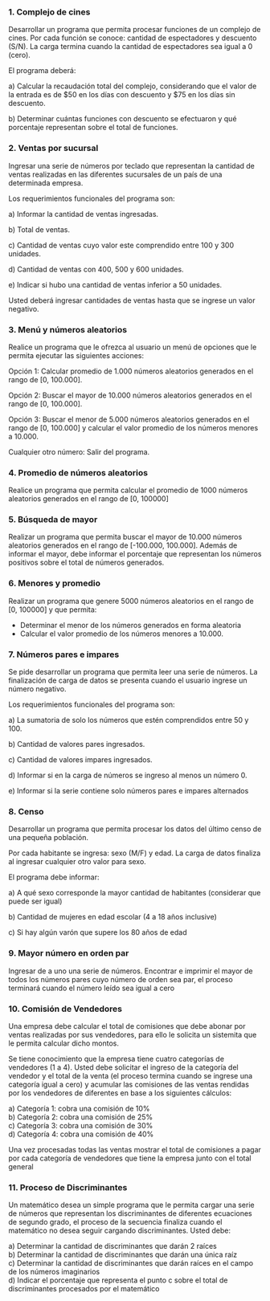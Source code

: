 ### 1. Complejo de cines

Desarrollar un programa que permita procesar funciones de un complejo de cines. Por cada función se conoce: cantidad de espectadores y descuento (S/N). La carga termina cuando la cantidad de espectadores sea igual a 0 (cero).

El programa deberá:

a) Calcular la recaudación total del complejo, considerando que el valor de la entrada es de $50 en los días con descuento y $75 en los días sin descuento.

b) Determinar cuántas funciones con descuento se efectuaron y qué porcentaje representan sobre el total de funciones.

### 2. Ventas por sucursal

Ingresar una serie de números por teclado que representan la cantidad de ventas realizadas en las diferentes sucursales de un país de una determinada empresa.

Los requerimientos funcionales del programa son:

a) Informar la cantidad de ventas ingresadas.

b) Total de ventas.

c) Cantidad de ventas cuyo valor este comprendido entre 100 y 300 unidades.

d) Cantidad de ventas con 400, 500 y 600 unidades.

e) Indicar si hubo una cantidad de ventas inferior a 50 unidades.

Usted deberá ingresar cantidades de ventas hasta que se ingrese un valor negativo.

### 3. Menú y números aleatorios

Realice un programa que le ofrezca al usuario un menú de opciones que le permita ejecutar las siguientes acciones:

Opción 1: Calcular promedio de 1.000 números aleatorios generados en el rango de [0, 100.000].

Opción 2: Buscar el mayor de 10.000 números aleatorios generados en el rango de [0, 100.000].  

Opción 3: Buscar el menor de 5.000 números aleatorios generados en el rango de [0, 100.000] y calcular el valor promedio de los números menores a 10.000.  

Cualquier otro número: Salir del programa.

### 4. Promedio de números aleatorios

Realice un programa que permita calcular el promedio de 1000 números aleatorios generados en el rango de [0, 100000]

### 5. Búsqueda de mayor

Realizar un programa que permita buscar el mayor de 10.000 números aleatorios generados en el rango de [-100.000, 100.000]. Además de informar el mayor, debe informar el porcentaje que representan los números positivos sobre el total de números generados.

### 6. Menores y promedio

Realizar un programa que genere 5000 números aleatorios en el rango de [0, 100000] y que permita:

-   Determinar el menor de los números generados en forma aleatoria
-   Calcular el valor promedio de los números menores a 10.000.

### 7. Números pares e impares

Se pide desarrollar un programa que permita leer una serie de números. La finalización de carga de datos se presenta cuando el usuario ingrese un número negativo.

Los requerimientos funcionales del programa son:

a) La sumatoria de solo los números que estén comprendidos entre 50 y 100.

b) Cantidad de valores pares ingresados.

c) Cantidad de valores impares ingresados.

d) Informar si en la carga de números se ingreso al menos un número 0.

e) Informar si la serie contiene solo números pares e impares alternados

### 8. Censo

Desarrollar un programa que permita procesar los datos del último censo de una pequeña población.

Por cada habitante se ingresa: sexo (M/F) y edad. La carga de datos finaliza al ingresar cualquier otro valor para sexo.

El programa debe informar:

a) A qué sexo corresponde la mayor cantidad de habitantes (considerar que puede ser igual)

b) Cantidad de mujeres en edad escolar (4 a 18 años inclusive)

c) Si hay algún varón que supere los 80 años de edad

### 9. Mayor número en orden par

Ingresar de a uno una serie de números. Encontrar e imprimir el mayor de todos los números pares cuyo número de orden sea par, el proceso terminará cuando el número leído sea igual a cero

### 10. Comisión de Vendedores

Una empresa debe calcular el total de comisiones que debe abonar por ventas realizadas por sus vendedores, para ello le solicita un sistemita que le permita calcular dicho montos.

Se tiene conocimiento que la empresa tiene cuatro categorías de vendedores (1 a 4). Usted debe solicitar el ingreso de la categoría del vendedor y el total de la venta (el proceso termina cuando se ingrese una categoría igual a cero) y acumular las comisiones de las ventas rendidas por los vendedores de diferentes en base a los siguientes cálculos:

a) Categoría 1: cobra una comisión de 10%  
b) Categoría 2: cobra una comisión de 25%  
c) Categoría 3: cobra una comisión de 30%  
d) Categoría 4: cobra una comisión de 40%

Una vez procesadas todas las ventas mostrar el total de comisiones a pagar por cada categoría de vendedores que tiene la empresa junto con el total general

### 11. Proceso de Discriminantes

Un matemático desea un simple programa que le permita cargar una serie de números que representan los discriminantes de diferentes ecuaciones de segundo grado, el proceso de la secuencia finaliza cuando el matemático no desea seguir cargando discriminantes. Usted debe:

  
a) Determinar la cantidad de discriminantes que darán 2 raíces  
b) Determinar la cantidad de discriminantes que darán una única raíz  
c) Determinar la cantidad de discriminantes que darán raíces en el campo de los números imaginarios  
d) Indicar el porcentaje que representa el punto c sobre el total de discriminantes procesados por el matemático
